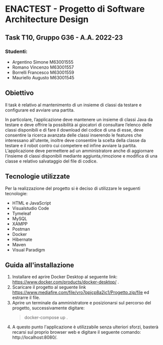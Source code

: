 # ENACTEST - Progetto di Software Architecture Design
## Task T10, Gruppo G36 - A.A. 2022-23

### Studenti:
- Argentino Simone M63001555
- Romano Vincenzo M63001557
- Borrelli Francesco M63001559
- Mauriello Augusto M63001545

## Obiettivo
Il task è relativo al mantenimento di un insieme di classi da testare e configurare ed avviare una partita.

In particolare, l’applicazione deve mantenere  un insieme di classi Java da testare e deve offrire la possibilità ai giocatori di consultare l’elenco delle classi disponibili e di fare il download del codice di una di esse, deve consentire la ricerca avanzata delle classi inserendo le features che interessano all'utente, inoltre deve consentire la scelta della classe da testare e il robot contro cui competere ed infine avviare la partita. L’applicazione deve permettere ad un amministratore anche di aggiornare l’insieme di classi disponibili mediante aggiunta,rimozione e modifica di una classe e relativo salvataggio del file di codice. 

## Tecnologie utilizzate
Per la realizzazione del progetto si è deciso di utilizzare le seguenti tecnologie:

- HTML e JavaScript
- Visualstudio Code
- Tymeleaf
- MySQL
- XAMPP
- Postman
- Docker
- Hibernate
- Maven
- Visual Paradigm

## Guida all'installazione
1) Installare ed aprire Docker Desktop al seguente link: https://www.docker.com/products/docker-desktop/ .
2) Scaricare il progetto al seguente link https://www.mediafire.com/file/vro7ppjcp8a2ic1/Progetto.zip/file ed estrarre il file.
3) Aprire un terminale da amministratore e posizionarsi sul percorso del progetto, successivamente digitare:
   > docker-compose up .
4) A questo punto l'applicazione è utilizzabile senza ulteriori sforzi, basterà recarsi sul proprio
   browser web e digitare il seguente comando: http://localhost:8080/.



